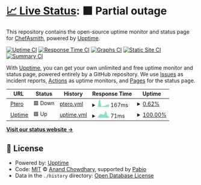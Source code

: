 # [📈 Live Status](https://ChefAsmith.github.io/Uptime): <!--live status--> **🟧 Partial outage**

This repository contains the open-source uptime monitor and status page for [ChefAsmith](https://ChefAsmith.github.io/Uptime), powered by [Upptime](https://github.com/upptime/upptime).

[![Uptime CI](https://github.com/ChefAsmith/Uptime/workflows/Uptime%20CI/badge.svg)](https://github.com/ChefAsmith/Uptime/actions?query=workflow%3A%22Uptime+CI%22)
[![Response Time CI](https://github.com/ChefAsmith/Uptime/workflows/Response%20Time%20CI/badge.svg)](https://github.com/ChefAsmith/Uptime/actions?query=workflow%3A%22Response+Time+CI%22)
[![Graphs CI](https://github.com/ChefAsmith/Uptime/workflows/Graphs%20CI/badge.svg)](https://github.com/ChefAsmith/Uptime/actions?query=workflow%3A%22Graphs+CI%22)
[![Static Site CI](https://github.com/ChefAsmith/Uptime/workflows/Static%20Site%20CI/badge.svg)](https://github.com/ChefAsmith/Uptime/actions?query=workflow%3A%22Static+Site+CI%22)
[![Summary CI](https://github.com/ChefAsmith/Uptime/workflows/Summary%20CI/badge.svg)](https://github.com/ChefAsmith/Uptime/actions?query=workflow%3A%22Summary+CI%22)

With [Upptime](https://upptime.js.org), you can get your own unlimited and free uptime monitor and status page, powered entirely by a GitHub repository. We use [Issues](https://github.com/ChefAsmith/Uptime/issues) as incident reports, [Actions](https://github.com/ChefAsmith/Uptime/actions) as uptime monitors, and [Pages](https://ChefAsmith.github.io/Uptime) for the status page.

<!--start: status pages-->
<!-- This summary is generated by Upptime (https://github.com/upptime/upptime) -->
<!-- Do not edit this manually, your changes will be overwritten -->
<!-- prettier-ignore -->
| URL | Status | History | Response Time | Uptime |
| --- | ------ | ------- | ------------- | ------ |
| <img alt="" src="https://icons.duckduckgo.com/ip3/ptero.ambrosia-mc.us.ico" height="13"> [Ptero](https://ptero.ambrosia-mc.us) | 🟥 Down | [ptero.yml](https://github.com/ChefAsmith/Uptime/commits/HEAD/history/ptero.yml) | <details><summary><img alt="Response time graph" src="./graphs/ptero/response-time-week.png" height="20"> 167ms</summary><br><a href="https://ChefAsmith.github.io/Uptime/history/ptero"><img alt="Response time 123" src="https://img.shields.io/endpoint?url=https%3A%2F%2Fraw.githubusercontent.com%2FChefAsmith%2FUptime%2FHEAD%2Fapi%2Fptero%2Fresponse-time.json"></a><br><a href="https://ChefAsmith.github.io/Uptime/history/ptero"><img alt="24-hour response time 0" src="https://img.shields.io/endpoint?url=https%3A%2F%2Fraw.githubusercontent.com%2FChefAsmith%2FUptime%2FHEAD%2Fapi%2Fptero%2Fresponse-time-day.json"></a><br><a href="https://ChefAsmith.github.io/Uptime/history/ptero"><img alt="7-day response time 167" src="https://img.shields.io/endpoint?url=https%3A%2F%2Fraw.githubusercontent.com%2FChefAsmith%2FUptime%2FHEAD%2Fapi%2Fptero%2Fresponse-time-week.json"></a><br><a href="https://ChefAsmith.github.io/Uptime/history/ptero"><img alt="30-day response time 103" src="https://img.shields.io/endpoint?url=https%3A%2F%2Fraw.githubusercontent.com%2FChefAsmith%2FUptime%2FHEAD%2Fapi%2Fptero%2Fresponse-time-month.json"></a><br><a href="https://ChefAsmith.github.io/Uptime/history/ptero"><img alt="1-year response time 123" src="https://img.shields.io/endpoint?url=https%3A%2F%2Fraw.githubusercontent.com%2FChefAsmith%2FUptime%2FHEAD%2Fapi%2Fptero%2Fresponse-time-year.json"></a></details> | <details><summary><a href="https://ChefAsmith.github.io/Uptime/history/ptero">0.62%</a></summary><a href="https://ChefAsmith.github.io/Uptime/history/ptero"><img alt="All-time uptime 1.28%" src="https://img.shields.io/endpoint?url=https%3A%2F%2Fraw.githubusercontent.com%2FChefAsmith%2FUptime%2FHEAD%2Fapi%2Fptero%2Fuptime.json"></a><br><a href="https://ChefAsmith.github.io/Uptime/history/ptero"><img alt="24-hour uptime 0.00%" src="https://img.shields.io/endpoint?url=https%3A%2F%2Fraw.githubusercontent.com%2FChefAsmith%2FUptime%2FHEAD%2Fapi%2Fptero%2Fuptime-day.json"></a><br><a href="https://ChefAsmith.github.io/Uptime/history/ptero"><img alt="7-day uptime 0.62%" src="https://img.shields.io/endpoint?url=https%3A%2F%2Fraw.githubusercontent.com%2FChefAsmith%2FUptime%2FHEAD%2Fapi%2Fptero%2Fuptime-week.json"></a><br><a href="https://ChefAsmith.github.io/Uptime/history/ptero"><img alt="30-day uptime 1.68%" src="https://img.shields.io/endpoint?url=https%3A%2F%2Fraw.githubusercontent.com%2FChefAsmith%2FUptime%2FHEAD%2Fapi%2Fptero%2Fuptime-month.json"></a><br><a href="https://ChefAsmith.github.io/Uptime/history/ptero"><img alt="1-year uptime 1.28%" src="https://img.shields.io/endpoint?url=https%3A%2F%2Fraw.githubusercontent.com%2FChefAsmith%2FUptime%2FHEAD%2Fapi%2Fptero%2Fuptime-year.json"></a></details>
| <img alt="" src="https://icons.duckduckgo.com/ip3/chefasmith.github.io.ico" height="13"> [Uptime](https://chefasmith.github.io/Uptime/) | 🟩 Up | [uptime.yml](https://github.com/ChefAsmith/Uptime/commits/HEAD/history/uptime.yml) | <details><summary><img alt="Response time graph" src="./graphs/uptime/response-time-week.png" height="20"> 71ms</summary><br><a href="https://ChefAsmith.github.io/Uptime/history/uptime"><img alt="Response time 73" src="https://img.shields.io/endpoint?url=https%3A%2F%2Fraw.githubusercontent.com%2FChefAsmith%2FUptime%2FHEAD%2Fapi%2Fuptime%2Fresponse-time.json"></a><br><a href="https://ChefAsmith.github.io/Uptime/history/uptime"><img alt="24-hour response time 66" src="https://img.shields.io/endpoint?url=https%3A%2F%2Fraw.githubusercontent.com%2FChefAsmith%2FUptime%2FHEAD%2Fapi%2Fuptime%2Fresponse-time-day.json"></a><br><a href="https://ChefAsmith.github.io/Uptime/history/uptime"><img alt="7-day response time 71" src="https://img.shields.io/endpoint?url=https%3A%2F%2Fraw.githubusercontent.com%2FChefAsmith%2FUptime%2FHEAD%2Fapi%2Fuptime%2Fresponse-time-week.json"></a><br><a href="https://ChefAsmith.github.io/Uptime/history/uptime"><img alt="30-day response time 73" src="https://img.shields.io/endpoint?url=https%3A%2F%2Fraw.githubusercontent.com%2FChefAsmith%2FUptime%2FHEAD%2Fapi%2Fuptime%2Fresponse-time-month.json"></a><br><a href="https://ChefAsmith.github.io/Uptime/history/uptime"><img alt="1-year response time 73" src="https://img.shields.io/endpoint?url=https%3A%2F%2Fraw.githubusercontent.com%2FChefAsmith%2FUptime%2FHEAD%2Fapi%2Fuptime%2Fresponse-time-year.json"></a></details> | <details><summary><a href="https://ChefAsmith.github.io/Uptime/history/uptime">100.00%</a></summary><a href="https://ChefAsmith.github.io/Uptime/history/uptime"><img alt="All-time uptime 100.00%" src="https://img.shields.io/endpoint?url=https%3A%2F%2Fraw.githubusercontent.com%2FChefAsmith%2FUptime%2FHEAD%2Fapi%2Fuptime%2Fuptime.json"></a><br><a href="https://ChefAsmith.github.io/Uptime/history/uptime"><img alt="24-hour uptime 100.00%" src="https://img.shields.io/endpoint?url=https%3A%2F%2Fraw.githubusercontent.com%2FChefAsmith%2FUptime%2FHEAD%2Fapi%2Fuptime%2Fuptime-day.json"></a><br><a href="https://ChefAsmith.github.io/Uptime/history/uptime"><img alt="7-day uptime 100.00%" src="https://img.shields.io/endpoint?url=https%3A%2F%2Fraw.githubusercontent.com%2FChefAsmith%2FUptime%2FHEAD%2Fapi%2Fuptime%2Fuptime-week.json"></a><br><a href="https://ChefAsmith.github.io/Uptime/history/uptime"><img alt="30-day uptime 100.00%" src="https://img.shields.io/endpoint?url=https%3A%2F%2Fraw.githubusercontent.com%2FChefAsmith%2FUptime%2FHEAD%2Fapi%2Fuptime%2Fuptime-month.json"></a><br><a href="https://ChefAsmith.github.io/Uptime/history/uptime"><img alt="1-year uptime 100.00%" src="https://img.shields.io/endpoint?url=https%3A%2F%2Fraw.githubusercontent.com%2FChefAsmith%2FUptime%2FHEAD%2Fapi%2Fuptime%2Fuptime-year.json"></a></details>

<!--end: status pages-->

[**Visit our status website →**](https://ChefAsmith.github.io/Uptime)

## 📄 License

- Powered by: [Upptime](https://github.com/upptime/upptime)
- Code: [MIT](./LICENSE) © [Anand Chowdhary](https://anandchowdhary.com), supported by [Pabio](https://pabio.com)
- Data in the `./history` directory: [Open Database License](https://opendatacommons.org/licenses/odbl/1-0/)
